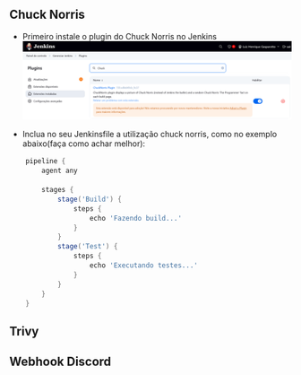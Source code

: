 ## Chuck Norris
- Primeiro instale o plugin do Chuck Norris no Jenkins
    ![alt text](<../../assets/et6/chuck norris plugin.png>)

- Inclua no seu Jenkinsfile a utilização chuck norris, como no exemplo abaixo(faça como achar melhor):

```groovy
    pipeline {
        agent any

        stages {
            stage('Build') {
                steps {
                    echo 'Fazendo build...'
                }
            }
            stage('Test') {
                steps {
                    echo 'Executando testes...'
                }
            }
        }
    }

```

## Trivy



## Webhook Discord

